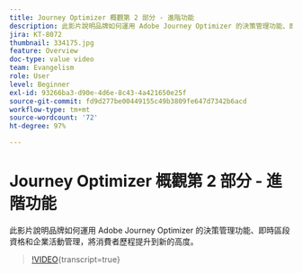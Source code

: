 ```yaml
---
title: Journey Optimizer 概觀第 2 部分 - 進階功能
description: 此影片說明品牌如何運用 Adobe Journey Optimizer 的決策管理功能、即時區段資格和企業活動管理，將消費者歷程提升到新的高度。
jira: KT-8072
thumbnail: 334175.jpg
feature: Overview
doc-type: value video
team: Evangelism
role: User
level: Beginner
exl-id: 93266ba3-d90e-4d6e-8c43-4a421650e25f
source-git-commit: fd9d277be00449155c49b3809fe647d7342b6acd
workflow-type: tm+mt
source-wordcount: '72'
ht-degree: 97%

---
```


# Journey Optimizer 概觀第 2 部分 - 進階功能

此影片說明品牌如何運用 Adobe Journey Optimizer 的決策管理功能、即時區段資格和企業活動管理，將消費者歷程提升到新的高度。

>[!VIDEO](https://video.tv.adobe.com/v/334175?quality=12&learn=on){transcript=true}
